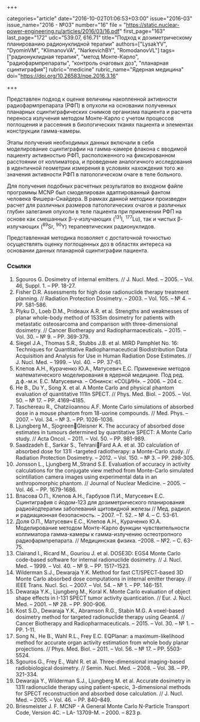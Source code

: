 +++

categories="article"
date="2016-10-02T01:06:53+03:00"
issue="2016-03"
issue_name="2016 - №03"
number="16"
file = "https://static.nuclear-power-engineering.ru/articles/2016/03/16.pdf"
first_page="163"
last_page="172"
udc="539.07, 616.71"
title="Подход к дозиметрическому планированию радионуклидной терапии"
authors=["LysakYV", "DyominVM", "KlimanovVA", "NarkevichBY", "RomodanovVL"]
tags=["радионуклидная терапия", "метод Монте-Карло", "радиофармпрепараты", "контроль очаговых доз", "планарная сцинтиграфия"]
rubric="medicine"
rubric_name="Ядерная медицина"
doi="https://doi.org/10.26583/npe.2016.3.16"

+++

Представлен подход к оценке величины накопленной активности радиофармпрепарата (РФП) в опухоли на основании полученных планарных сцинтиграфических снимков организма пациента и расчета переноса излучения методом Монте-Карло с учетом процессов поглощения и рассеяния в биологических тканях пациента и элементах конструкции гамма-камеры. 

Этапы получения необходимых данных включали в себя моделирование сцинтиграфии на гамма-камере флакона с вводимой пациенту активностью РФП, расположенного на фиксированном расстоянии от коллиматора, и проведение аналогичного исследования в идентичной геометрии измерения в условиях нахождения того же значения активности РФП в патологическом очаге в теле больного. 

Для получения подобных расчетных результатов во входном файле программы MCNP был смоделирован адаптированный фантом человека Фишера-Снайдера. В рамках данной методики произведен расчет для различных размеров патологических очагов и различных глубин залегания опухоли в теле пациента при применении РФП на основе как смешанных β-γ-излучающих (<sup>131</sup>I, <sup>177</sup>Lu), так и чистых β-излучающих (<sup>89</sup>Sr, <sup>90</sup>Y) терапевтических радионуклидов. 

Представленная методика позволяет с достаточной точностью осуществлять оценку поглощенных доз в областях интереса на основании данных планарной сцинтиграфии пациента.

### Ссылки

1. Sgouros G. Dosimetry of internal emitters. // J. Nucl. Med. – 2005. – Vol. 46, Suppl. 1. – PP. 18-27.
2. Fisher D.R. Assessments for high dose radionuclide therapy treatment planning. // Radiation Protection Dosimetry. – 2003. – Vol. 105. – № 4. – PP. 581-586.
3. Plyku D., Loeb D.M., Prideaux A.R. et al. Strengths and weaknesses of planar whole-body method of 153Sm dosimetry for patients with metastatic osteosarcoma and comparison with three-dimensional dosimetry. // Cancer Biotherapy and Radiopharmaceuticals. – 2015. – Vol. 30. – № 9. – PP. 369-379.
4. Siegel J.A., Thomas S.R., Stubbs J.B. et al. MIRD Pamphlet No. 16: Techniques for Quantitative Radiopharmaceutical Biodistribution Data Acquisition and Analysis for Use in Human Radiation Dose Estimates. // J. Nucl. Med. – 1999. – Vol. 40. – PP. 37-61.
5. Клепов А.Н., Кураченко Ю.А., Матусевич Е.С. Применение методов математического моделирования в ядерной медицине. Под ред. д.ф.-м.н. Е.С. Матусевича. – Обнинск: «СОЦИН». – 2006. – 204 с.
6. He B., Du Y., Song X. et al. A Monte Carlo and physical phantom evaluation of quantitative 111In SPECT. // Phys. Med. Biol. – 2005. – Vol. 50. – № 17. – PP. 4169–4185.
7. Taschereau R., Chatziioannou A.F. Monte Carlo simulations of absorbed dose in a mouse phantom from 18-uorine compounds. // Med. Phys. – 2007. – Vol. 34. – № 3. – PP. 1026–1036.
8. Ljungberg M., SjogreenGleisner K. The accuracy of absorbed dose estimates in tumours determined by quantitative SPECT: A Monte Carlo study. // Acta Oncol. – 2011. – Vol. 50. – PP. 981-989.
9. Saadzadeh E., Sarkar S., TehraniFard A.A. et al. 3D calculation of absorbed dose for 131I -targeted radiotherapy: a Monte-Carlo study. // Radiation Protection Dosimetry. – 2012. – Vol. 150. – № 3. – PP. 298-305.
10. Jonsson L., Ljungberg M.,Strand S.E. Evaluation of accuracy in activity calculations for the conjugate view method from Monte-Carlo simulated scintillation camera images using experimental data in an anthropomorphic phantom. // Journal of Nuclear Medicine. – 2005. – Vol. 46. – PP. 1679-1686.
11. Власова О.П., Клепов А.Н., Гарбузов П.И., Матусевич Е.С. Сцинтиграфия с йодом-123 для дозиметрического планирования радиойодтерапии заболеваний щитовидной железы // Мед. радиол. и радиационная безопасность. – 2007. –Т. 52. – № 4. – С. 53-61.
12. Доля О.П., Матусевич Е.С., Клепов А.Н., Кураченко Ю.А. Моделирование методом Монте-Карло функции чувствительности коллиматора гамма-камеры к гамма-излучению остеотропного радиофармпрепарата. // Медицинская физика. –2008. – №2. – С. 63-75.
13. Clairand I., Ricard M., Gouriou J. et al. DOSE3D: EGS4 Monte Carlo code-based software for internal radionuclide dosimetry. // J. Nucl. Med. – 1999. – Vol. 40. – № 9. – PP. 1517–1523.
14. Wilderman S.J., Dewaraja Y.K. Method for fast CT/SPECT-based 3D Monte Carlo absorbed dose computations in internal emitter therapy. // IEEE Trans. Nucl. Sci. – 2007. – Vol. 54. – № 1. – PP. 146-151.
15. Dewaraja Y.K., Ljungberg M., Koral K. Monte Carlo evaluation of object shape effects in I-131 SPECT tumor activity quantication. // Eur. J. Nucl. Med. – 2001. – № 28. – PP. 900-906.
16. Kost S.D., Dewaraja Y.K., Abramson R.G., Stabin M.G. A voxel-based dosimetry method for targeted radionuclide therapy using Geant4. // Cancer Biotherapy and Radiopharmaceuticals. – 2015. – Vol. 30. – № 1. – PP. 1-11.
17. Song N., He B., Wahl R.L., Frey E.C. EQPlanar: a maximum-likelihood method for accurate organ activity estimation from whole body planar projections. // Phys. Med. Biol. – 2011. – Vol. 56. – № 17. – PP. 5503-5524.
18. Sgouros G., Frey E., Wahl R. et al. Three-dimensional imaging-based radiobiological dosimetry. // Semin. Nucl. Med. – 2008. – Vol. 38. – PP. 321-334.
19. Dewaraja Y., Wilderman S.J., Ljungberg M. et al. Accurate dosimetry in 131I radionuclide therapy using patient-specic, 3-dimensional methods for SPECT reconstruction and absorbed dose calculation. // J. Nucl. Med. – 2005. – Vol. 46. – PP. 840–849.
20. Briesmeister J. F. MCNP - A General Monte Carlo N-Particle Transport Code, Version 4C. – LA- 13709-M. – 2000. – 823 p.
